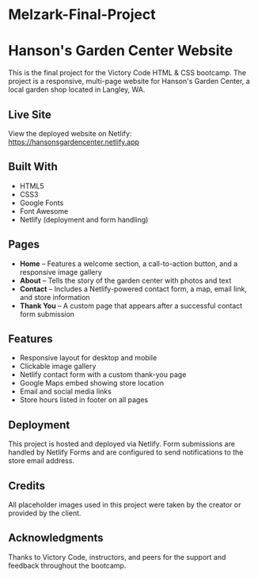 # Melzark-Final-Project

# Hanson's Garden Center Website

This is the final project for the Victory Code HTML & CSS bootcamp. The project is a responsive, multi-page website for Hanson's Garden Center, a local garden shop located in Langley, WA.

## Live Site

View the deployed website on Netlify:  
https://hansonsgardencenter.netlify.app

## Built With

-   HTML5
-   CSS3
-   Google Fonts
-   Font Awesome
-   Netlify (deployment and form handling)

## Pages

-   **Home** – Features a welcome section, a call-to-action button, and a responsive image gallery
-   **About** – Tells the story of the garden center with photos and text
-   **Contact** – Includes a Netlify-powered contact form, a map, email link, and store information
-   **Thank You** – A custom page that appears after a successful contact form submission

## Features

-   Responsive layout for desktop and mobile
-   Clickable image gallery
-   Netlify contact form with a custom thank-you page
-   Google Maps embed showing store location
-   Email and social media links
-   Store hours listed in footer on all pages

## Deployment

This project is hosted and deployed via Netlify. Form submissions are handled by Netlify Forms and are configured to send notifications to the store email address.

## Credits

All placeholder images used in this project were taken by the creator or provided by the client.

## Acknowledgments

Thanks to Victory Code, instructors, and peers for the support and feedback throughout the bootcamp.
